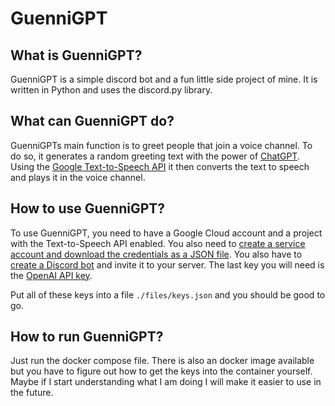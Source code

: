 # GuenniGPT

## What is GuenniGPT?

GuenniGPT is a simple discord bot and a fun little side project of mine. It is written in Python and uses the discord.py library.

## What can GuenniGPT do?

GuenniGPTs main function is to greet people that join a voice channel. To do so, it generates a random greeting text with the power of [ChatGPT](openai.com/chatgpt). Using the [Google Text-to-Speech API](https://cloud.google.com/text-to-speech) it then converts the text to speech and plays it in the voice channel.

## How to use GuenniGPT?

To use GuenniGPT, you need to have a Google Cloud account and a project with the Text-to-Speech API enabled. You also need to [create a service account and download the credentials as a JSON file](https://cloud.google.com/text-to-speech/docs/quickstart-client-libraries#before-you-begin). 
You also have to [create a Discord bot](https://discordpy.readthedocs.io/en/stable/discord.html) and invite it to your server.
The last key you will need is the [OpenAI API key](https://beta.openai.com/docs/developer-quickstart/your-api-keys).

Put all of these keys into a file `./files/keys.json` and you should be good to go.

## How to run GuenniGPT?

Just run the docker compose file.
There is also an docker image available but you have to figure out how to get the keys into the container yourself.
Maybe if I start understanding what I am doing I will make it easier to use in the future.
